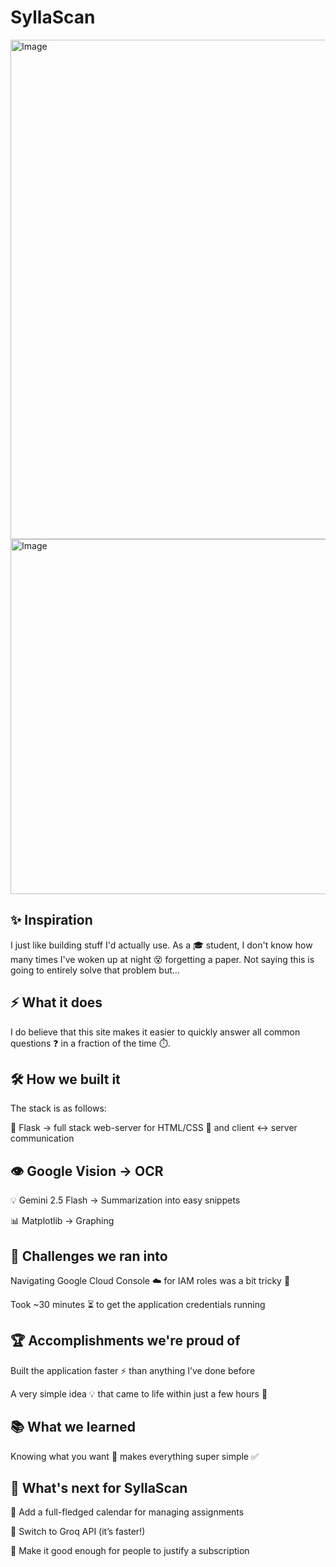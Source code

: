 # SyllaScan

<img width=865 height=799 alt=Image src=https://github.com/user-attachments/assets/3388d497-6475-4ea4-ae47-e07474c89cb0 />

<img width=865 height=568 alt=Image src=https://github.com/user-attachments/assets/760d126e-6311-46e0-b675-483a0556940a />

## ✨ Inspiration

I just like building stuff I'd actually use. As a 🎓 student, I don't know how many times I've woken up at night 😵 forgetting a paper.
Not saying this is going to entirely solve that problem but...

## ⚡ What it does

I do believe that this site makes it easier to quickly answer all common questions ❓ in a fraction of the time ⏱️.

## 🛠️ How we built it

The stack is as follows:

🐍 Flask → full stack web-server for HTML/CSS 🎨 and client ↔️ server communication

## 👁️ Google Vision → OCR

💡 Gemini 2.5 Flash → Summarization into easy snippets

📊 Matplotlib → Graphing

## 🚧 Challenges we ran into

Navigating Google Cloud Console ☁️ for IAM roles was a bit tricky 🧩

Took ~30 minutes ⏳ to get the application credentials running

## 🏆 Accomplishments we're proud of

Built the application faster ⚡ than anything I’ve done before

A very simple idea 💡 that came to life within just a few hours 🚀

## 📚 What we learned

Knowing what you want 🎯 makes everything super simple ✅

## 🔮 What's next for SyllaScan

📅 Add a full-fledged calendar for managing assignments

🚀 Switch to Groq API (it’s faster!)

💸 Make it good enough for people to justify a subscription
